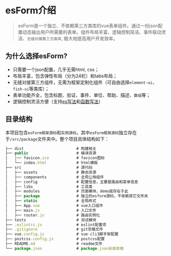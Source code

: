 # esForm介绍

> esForm是一个独立、不依赖第三方类库的vue表单组件。通过一份json配置动态输出用户所需要的表单。组件布局丰富、逻辑控制简洁、事件联动灵活、`无缝对接第三方类库`, 极大地提高用户开发效率。

## 为什么选择esForm?
- 只需要一个json配置，几乎无需html, css；
- 布局丰富，包含弹性布局（分为24栏）和tabs布局；
- 无缝对接第三方组件，无需为框架定制化组件（可自由选择`element-ui`、`fish-ui`等类库）；
- 表单功能齐全，包含标题、验证、事件、单位、帮助、描述、`数组`等；
- 逻辑控制灵活方便（支持[es写法](./base/com-standard.md#es写法)和[函数写法](./base/com-standard.md#函数写法)）

## 目录结构
本项目包含`esForm框架源码`和`实例源码`，其中`esForm框架源码`独立存在于`/src/package`文件夹中。整个项目具体结构如下：
```js
├── dist                       # 构建相关
├── public                     # 编译资源
│   │── favicon.ico            # favicon图标
│   └── index.html             # html模板
├── src                        # 源代码
│   ├── assets                 # 静态资源
│   ├── components             # 全局公用组件
│   ├── config                 # 配置信息，主要是路由和菜单信息
│   ├── libs                   # 工具类
│   ├── modules                # 页面模块，demo就存在于此
│   ├── package                # 独立的esform源码，不依赖其它文件夹
│   ├── static                 # 全局样式
│   ├── App.vue                # vue入口组件
│   ├── main.js                # 入口文件
│   ├── router.js              # 路由实例化
├── tests                      # 测试模块
├── .eslintrc.js               # eslint配置项
├── .gitignore                 # git忽略文件
├── vue.config.js              # vue-cli3脚手架配置
├── postcss.config.js          # postcss配置
├── README.md                  # readme文件
└── package.json               # package.json安装依赖
```